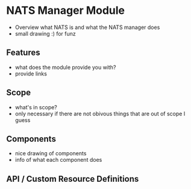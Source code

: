 # NATS Manager Module

- Overview what NATS is and what the NATS manager does
- small drawing :) for funz

## Features

- what does the module provide you with?
- provide links

## Scope

- what's in scope?
- only necessary if there are not obivous things that are out of scope I guess

## Components

- nice drawing of components
- info of what each component does

## API / Custom Resource Definitions

